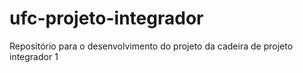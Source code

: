 # ufc-projeto-integrador
Repositório para o desenvolvimento do projeto da cadeira de projeto integrador 1
